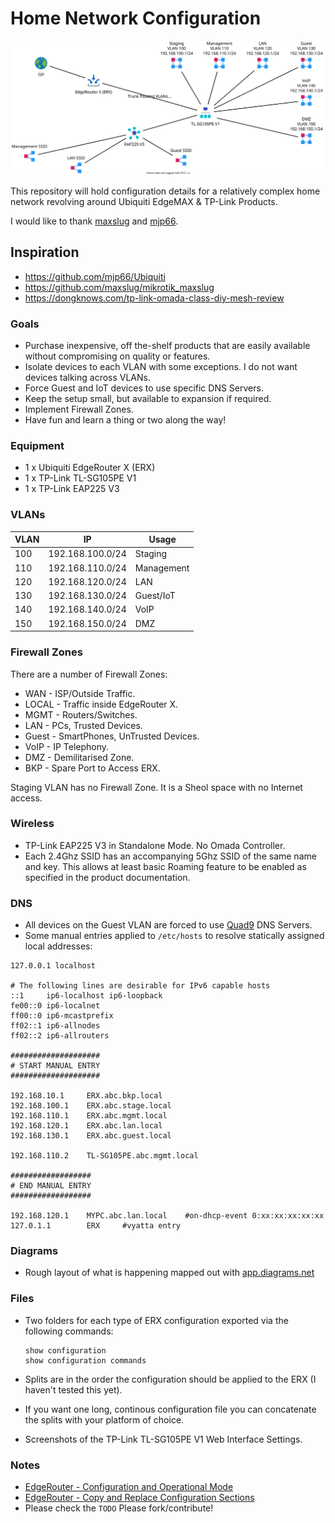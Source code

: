 # Home Network Configuration

![Network Diagram](/Diagrams/Exports/Network.svg)

This repository will hold configuration details for a relatively complex home network revolving around Ubiquiti EdgeMAX & TP-Link Products.

I would like to thank [maxslug](https://github.com/maxslug) and [mjp66](https://github.com/mjp66).

## Inspiration

- https://github.com/mjp66/Ubiquiti
- https://github.com/maxslug/mikrotik_maxslug
- https://dongknows.com/tp-link-omada-class-diy-mesh-review

### Goals

- Purchase inexpensive, off the-shelf products that are easily available without compromising on quality or features.
- Isolate devices to each VLAN with some exceptions. I do not want devices talking across VLANs.
- Force Guest and IoT devices to use specific DNS Servers.
- Keep the setup small, but available to expansion if required.
- Implement Firewall Zones.
- Have fun and learn a thing or two along the way!

### Equipment

- 1 x Ubiquiti EdgeRouter X (ERX)
- 1 x TP-Link TL-SG105PE V1
- 1 x TP-Link EAP225 V3

### VLANs

VLAN  |IP                |Usage
------|------------------|-----------------
 100  |192.168.100.0/24  |Staging
 110  |192.168.110.0/24  |Management
 120  |192.168.120.0/24  |LAN
 130  |192.168.130.0/24  |Guest/IoT
 140  |192.168.140.0/24  |VoIP
 150  |192.168.150.0/24  |DMZ

### Firewall Zones

There are a number of Firewall Zones:

- WAN - ISP/Outside Traffic.
- LOCAL - Traffic inside EdgeRouter X.
- MGMT - Routers/Switches.
- LAN - PCs, Trusted Devices.
- Guest - SmartPhones, UnTrusted Devices.
- VoIP - IP Telephony.
- DMZ - Demilitarised Zone.
- BKP - Spare Port to Access ERX.

Staging VLAN has no Firewall Zone. It is a Sheol space with no Internet access.

### Wireless

- TP-Link EAP225 V3 in Standalone Mode. No Omada Controller. 
- Each 2.4Ghz SSID has an accompanying 5Ghz SSID of the same name and key. This allows at least basic Roaming feature to be enabled as specified in the product documentation.

### DNS

- All devices on the Guest VLAN are forced to use [Quad9](https://www.quad9.net) DNS Servers.
- Some manual entries applied to `/etc/hosts` to resolve statically assigned local addresses:

```
127.0.0.1 localhost

# The following lines are desirable for IPv6 capable hosts
::1     ip6-localhost ip6-loopback
fe00::0 ip6-localnet
ff00::0 ip6-mcastprefix
ff02::1 ip6-allnodes
ff02::2 ip6-allrouters

####################
# START MANUAL ENTRY
####################

192.168.10.1     ERX.abc.bkp.local
192.168.100.1    ERX.abc.stage.local
192.168.110.1    ERX.abc.mgmt.local
192.168.120.1    ERX.abc.lan.local
192.168.130.1    ERX.abc.guest.local

192.168.110.2    TL-SG105PE.abc.mgmt.local

##################
# END MANUAL ENTRY
##################

192.168.120.1    MYPC.abc.lan.local    #on-dhcp-event 0:xx:xx:xx:xx:xx
127.0.1.1        ERX     #vyatta entry
```

### Diagrams

- Rough layout of what is happening mapped out with [app.diagrams.net](https://app.diagrams.net)

### Files

- Two folders for each type of ERX configuration exported via the following commands:

      show configuration
      show configuration commands

- Splits are in the order the configuration should be applied to the ERX (I haven't tested this yet).
- If you want one long, continous configuration file you can concatenate the splits with your platform of choice.
- Screenshots of the TP-Link TL-SG105PE V1 Web Interface Settings.

### Notes

- [EdgeRouter - Configuration and Operational Mode](https://help.ui.com/hc/en-us/articles/204960094)
- [EdgeRouter - Copy and Replace Configuration Sections](https://help.ui.com/hc/en-us/articles/205223490-EdgeRouter-Copy-and-Replace-Configuration-Sections)
- Please check the `TODO` Please fork/contribute!
